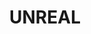 ---
layout: list
title: UNREAL
slug: unrealPortfolio
description: >
  Unreal Portfolio
sitemap: true
---
